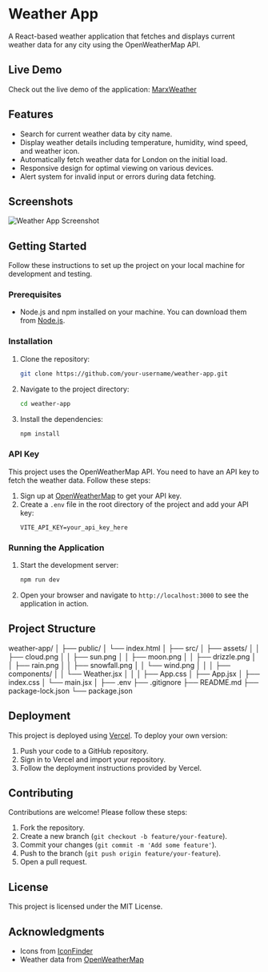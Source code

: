 # Weather App

A React-based weather application that fetches and displays current weather data for any city using the OpenWeatherMap API.

## Live Demo

Check out the live demo of the application: [MarxWeather](https://marxweather.vercel.app/)

## Features

- Search for current weather data by city name.
- Display weather details including temperature, humidity, wind speed, and weather icon.
- Automatically fetch weather data for London on the initial load.
- Responsive design for optimal viewing on various devices.
- Alert system for invalid input or errors during data fetching.

## Screenshots

![Weather App Screenshot](screenshot.png)

## Getting Started

Follow these instructions to set up the project on your local machine for development and testing.

### Prerequisites

- Node.js and npm installed on your machine. You can download them from [Node.js](https://nodejs.org/).

### Installation

1. Clone the repository:
    ```bash
    git clone https://github.com/your-username/weather-app.git
    ```

2. Navigate to the project directory:
    ```bash
    cd weather-app
    ```

3. Install the dependencies:
    ```bash
    npm install
    ```

### API Key

This project uses the OpenWeatherMap API. You need to have an API key to fetch the weather data. Follow these steps:

1. Sign up at [OpenWeatherMap](https://home.openweathermap.org/users/sign_up) to get your API key.
2. Create a `.env` file in the root directory of the project and add your API key:
    ```env
    VITE_API_KEY=your_api_key_here
    ```

### Running the Application

1. Start the development server:
    ```bash
    npm run dev
    ```

2. Open your browser and navigate to `http://localhost:3000` to see the application in action.

## Project Structure

weather-app/
│
├── public/
│ └── index.html
│
├── src/
│ ├── assets/
│ │ ├── cloud.png
│ │ ├── sun.png
│ │ ├── moon.png
│ │ ├── drizzle.png
│ │ ├── rain.png
│ │ ├── snowfall.png
│ │ └── wind.png
│ │
│ ├── components/
│ │ └── Weather.jsx
│ │
│ ├── App.css
│ ├── App.jsx
│ ├── index.css
│ └── main.jsx
│
├── .env
├── .gitignore
├── README.md
├── package-lock.json
└── package.json


## Deployment

This project is deployed using [Vercel](https://vercel.com/). To deploy your own version:

1. Push your code to a GitHub repository.
2. Sign in to Vercel and import your repository.
3. Follow the deployment instructions provided by Vercel.

## Contributing

Contributions are welcome! Please follow these steps:

1. Fork the repository.
2. Create a new branch (`git checkout -b feature/your-feature`).
3. Commit your changes (`git commit -m 'Add some feature'`).
4. Push to the branch (`git push origin feature/your-feature`).
5. Open a pull request.

## License

This project is licensed under the MIT License.

## Acknowledgments

- Icons from [IconFinder](https://www.iconfinder.com/)
- Weather data from [OpenWeatherMap](https://openweathermap.org/)

